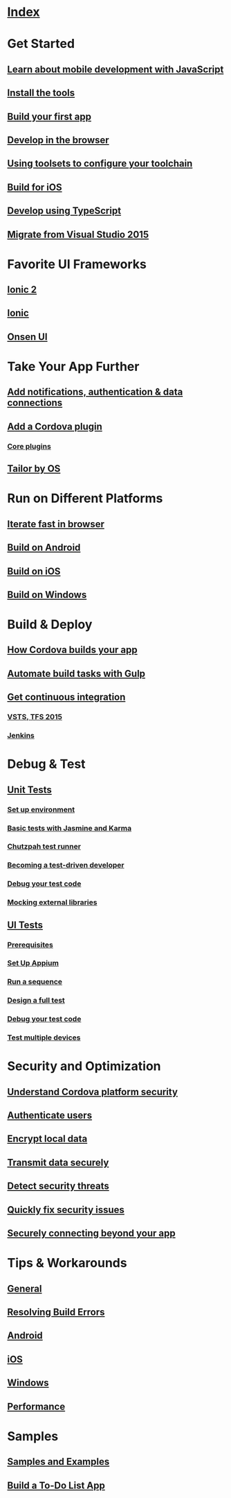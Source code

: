 # [Index](index.md)

# Get Started
## [Learn about mobile development with JavaScript](first-steps/intro.md)
## [Install the tools](first-steps/installation.md)
## [Build your first app](first-steps/build-your-first-app.md)
## [Develop in the browser](first-steps/simulate-in-browser.md)
## [Using toolsets to configure your toolchain](first-steps/toolsets.md)
## [Build for iOS](first-steps/ios-guide.md)
## [Develop using TypeScript](first-steps/develop-with-typescript.md)
## [Migrate from Visual Studio 2015](first-steps/migrate-from-vs2015.md)

# Favorite UI Frameworks
## [Ionic 2](ui-frameworks/vs-taco-tutorial-ionic2.md)
## [Ionic](ui-frameworks/tutorial-ionic.md)
## [Onsen UI](ui-frameworks/tutorial-onsen.md)

# Take Your App Further
## [Add notifications, authentication & data connections](take-further/add-azure-mobile-app.md)
## [Add a Cordova plugin](take-further/manage-plugins.md)
### [Core plugins](take-further/use-cordova-plugins.md)
## [Tailor by OS](take-further/configure-app.md)

# Run on Different Platforms
## [Iterate fast in browser](run-your-app/vs-taco-2017-cordova-simulate.md)
## [Build on Android](run-your-app/run-app-apache.md)
## [Build on iOS](run-your-app/run-app-ios.md)
## [Build on Windows](run-your-app/run-app-windows.md)

# Build & Deploy
## [How Cordova builds your app](build-deploy/deploy-and-run-app.md)
## [Automate build tasks with Gulp](build-deploy/tutorial-gulp-readme.md)
## [Get continuous integration](build-deploy/ci-guide.md)
### [VSTS, TFS 2015](build-deploy/tfs2015.md)
### [Jenkins](build-deploy/jenkins.md)

# Debug & Test
## [Unit Tests](debug-test/unit-test-01-primer.md)
### [Set up environment](debug-test/unit-test-02-environments.md)
### [Basic tests with Jasmine and Karma](debug-test/unit-test-03-basic-testing.md)
### [Chutzpah test runner](debug-test/unit-test-04-chutzpah.md)
### [Becoming a test-driven developer](debug-test/unit-test-05-tdd.md)
### [Debug your test code](debug-test/unit-test-06-debug.md)
### [Mocking external libraries](debug-test/unit-test-07-mocks.md)
## [UI Tests](debug-test/uitest-01-root.md)
### [Prerequisites](debug-test/uitest-02-prerequisites.md)
### [Set Up Appium](debug-test/uitest-03-appium-setup.md)
### [Run a sequence](debug-test/uitest-04-running-sequences.md)
### [Design a full test](debug-test/uitest-05-designing-tests.md)
### [Debug your test code](debug-test/uitest-06-debugging.md)
### [Test multiple devices](debug-test/uitest-07-devicefarms.md)

# Security and Optimization
## [Understand Cordova platform security](cordova-security-platform.md)
## [Authenticate users](security/cordova-security-auth.md)
## [Encrypt local data](security/cordova-security-data.md)
## [Transmit data securely](security/cordova-security-xmit.md)
## [Detect security threats](security/cordova-security-detect.md)
## [Quickly fix security issues](security/cordova-security-fix.md)
## [Securely connecting beyond your app](security/cordova-security-whitlists.md)

# Tips & Workarounds
## [General](tips-workarounds/tips-and-workarounds-general-readme.md)
## [Resolving Build Errors](tips-workarounds/resolving-build-errors.md)
## [Android](tips-workarounds/tips-and-workarounds-android-readme.md)
## [iOS](tips-workarounds/tips-and-workarounds-ios-readme.md)
## [Windows](tips-workarounds/tips-and-workarounds-windows-readme.md)
## [Performance](tips-workarounds/tips-and-workarounds-performance-readme.md)

# Samples
## [Samples and Examples](samples/cordova-samples.md)
## [Build a To-Do List App](samples/create-a-to-do-list-app.md)
